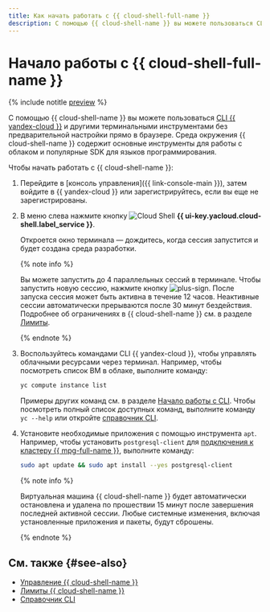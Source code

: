 ```yaml
---
title: Как начать работать с {{ cloud-shell-full-name }}
description: С помощью {{ cloud-shell-name }} вы можете пользоваться CLI {{ yandex-cloud }} и другими терминальными инструментами без предварительной настройки прямо в браузере.
---
```


# Начало работы с {{ cloud-shell-full-name }}

{% include notitle [preview](../../_includes/note-preview.md) %}

С помощью {{ cloud-shell-name }} вы можете пользоваться [CLI {{ yandex-cloud }}](../../cli/) и другими терминальными инструментами без предварительной настройки прямо в браузере. Среда окружения {{ cloud-shell-name }} содержит основные инструменты для работы с облаком и популярные SDK для языков программирования.

Чтобы начать работать с {{ cloud-shell-name }}:

1. Перейдите в [консоль управления]({{ link-console-main }}), затем войдите в {{ yandex-cloud }} или зарегистрируйтесь, если вы еще не зарегистрированы.

1. В меню слева нажмите кнопку ![Cloud Shell](../../_assets/console-icons/cloud-shell.svg) **{{ ui-key.yacloud.cloud-shell.label_service }}**.

    Откроется окно терминала — дождитесь, когда сессия запустится и будет создана среда разработки.

    {% note info %}

    Вы можете запустить до 4 параллельных сессий в терминале. Чтобы запустить новую сессию, нажмите кнопку ![plus-sign](../../_assets/console-icons/plus.svg). После запуска сессия может быть активна в течение 12 часов. Неактивные сессии автоматически прерываются после 30 минут бездействия. Подробнее об ограничениях в {{ cloud-shell-name }} см. в разделе [Лимиты](../concepts/cloud-shell/limits.md).

    {% endnote %}

1. Воспользуйтесь командами CLI {{ yandex-cloud }}, чтобы управлять облачными ресурсами через терминал. Например, чтобы посмотреть список ВМ в облаке, выполните команду:

    ```bash
    yc compute instance list
    ```

    Примеры других команд см. в разделе [Начало работы с CLI](../../cli/quickstart.md#example). Чтобы посмотреть полный список доступных команд, выполните команду `yc --help` или откройте [справочник CLI](../../cli/cli-ref/).

1. Установите необходимые приложения с помощью инструмента `apt`. Например, чтобы установить `postgresql-client` для [подключения к кластеру {{ mpg-full-name }}](../../managed-postgresql/operations/connect.md), выполните команду:

    ```bash
    sudo apt update && sudo apt install --yes postgresql-client
    ```

    {% note info %}

    Виртуальная машина {{ cloud-shell-name }} будет автоматически остановлена и удалена по прошествии 15 минут после завершения последней активной сессии. Любые системные изменения, включая установленные приложения и пакеты, будут сброшены.

    {% endnote %}


## См. также {#see-also}

* [Управление {{ cloud-shell-name }}](../operations/cloud-shell-options.md)
* [Лимиты {{ cloud-shell-name }}](../concepts/cloud-shell/limits.md)
* [Справочник CLI](../../cli/cli-ref/)
